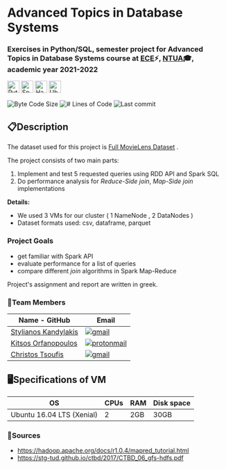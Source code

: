 # Advanced Topics in Database Systems

### Exercises in Python/SQL, semester project for Advanced Topics in Database Systems course at [ECE](https://www.ece.ntua.gr/en)⚡, [NTUA](https://www.ntua.gr/en)🎓, academic year 2021-2022

<img alt="Python" src = "https://img.shields.io/badge/Python-1136AA?style=for-the-badge&logo=python&logoColor=white" height="28"> <img alt="Spark SQL" src = "https://img.shields.io/badge/Spark SQL-important?style=for-the-badge&logo=apachespark&logoColor=white" height="28"> <img alt="Hadoop" src = "https://img.shields.io/badge/Hadoop-blue?style=for-the-badge&logo=apachehadoop&logoColor=black" height="28"> <img alt="Ubuntu Server" src = "https://img.shields.io/badge/Ubuntu Server-E95420?style=for-the-badge&logo=ubuntu&logoColor=white" height="28">

<img alt="Byte Code Size" src="https://img.shields.io/github/languages/code-size/kitsorfan/ATDS2022?color=red" /> <img alt="# Lines of Code" src="https://img.shields.io/tokei/lines/github/kitsorfan/ATDS2022?color=red" /> <img alt="Last commit" src="https://img.shields.io/github/last-commit/kitsorfan/ATDS2022?color=important" />

## 📋**Description**

The dataset used for this project is [Full MovieLens Dataset](http://www.cslab.ntua.gr/courses/atds/movie_data.tar.gz) .


The project consists of two main parts:
1) Implement and test 5 requested queries using RDD API and Spark SQL 
2) Do performance analysis for *Reduce-Side join*, *Map-Side join* implementations


**Details:**
- We used 3 VMs for our cluster ( 1 NameNode , 2 DataNodes )
- Dataset formats used: csv, dataframe, parquet


### Project Goals
- get familiar with Spark API
- evaluate performance for a list of queries
- compare different *join* algorithms in Spark Map-Reduce

Project's assignment and report are written in greek.

### 👔Team Members

| Name - GitHub                                     | Email                   |
|----------------------------------------------------------------|-------------------------|
| [Stylianos Kandylakis](https://github.com/stylkand/) |  <a href = "mailto:stelkcand@gmail.com" target="_blank"><img alt="gmail" src = "https://img.shields.io/badge/Gmail-D14836?style=for-the-badge&logo=gmail&logoColor=white">   |
| [Kitsos Orfanopoulos](https://github.com/kitsorfan)               | <a href = "mailto:kitsorfan@protonmail.com" target="_blank"><img alt="protonmail" src = "https://img.shields.io/badge/ProtonMail-8B89CC?style=for-the-badge&logo=protonmail&logoColor=white" ></a>|
| [Christos Tsoufis](https://github.com/ChristosTsoufis)                 | <a href = "mailto:chris99ts@gmail.com" target="_blank"><img alt="gmail" src = "https://img.shields.io/badge/Gmail-D14836?style=for-the-badge&logo=gmail&logoColor=white">      |



## 🖥**Specifications of VM**

|OS | CPUs |RAM |Disk space|  
|----|-----|-------| ------|   
|Ubuntu 16.04 LTS (Xenial)| 2 | 2GB|30GB|
  
### **🔗Sources**
- https://hadoop.apache.org/docs/r1.0.4/mapred_tutorial.html
- https://stg-tud.github.io/ctbd/2017/CTBD_06_gfs-hdfs.pdf
